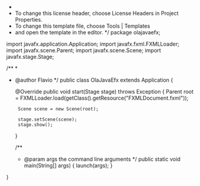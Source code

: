 *
 * To change this license header, choose License Headers in Project Properties.
 * To change this template file, choose Tools | Templates
 * and open the template in the editor.
 */
package olajavaefx;

import javafx.application.Application;
import javafx.fxml.FXMLLoader;
import javafx.scene.Parent;
import javafx.scene.Scene;
import javafx.stage.Stage;

/**
 *
 * @author Flavio
 */
public class OlaJavaEfx extends Application {
    
    @Override
    public void start(Stage stage) throws Exception {
        Parent root = FXMLLoader.load(getClass().getResource("FXMLDocument.fxml"));
        
        Scene scene = new Scene(root);
        
        stage.setScene(scene);
        stage.show();
    }

    /**
     * @param args the command line arguments
     */
    public static void main(String[] args) {
        launch(args);
    }
    
}

 
